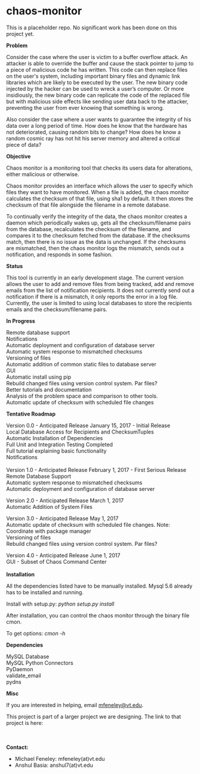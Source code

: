 # chaos-monitor
This is a placeholder repo. No significant work has been done on this project yet.

**Problem**

Consider the case where the user is victim to a buffer overflow attack. An attacker is able to override the buffer and cause the stack pointer to jump to a piece of malicious code he has written. This code can then replace files on the user's system, including important binary files and dynamic link libraries which are likely to be executed by the user. The new binary code injected by the hacker can be used to wreck a user’s computer. Or more insidiously, the new binary code can replicate the code of the replaced file but with malicious side effects like sending user data back to the attacker, preventing the user from ever knowing that something is wrong.

Also consider the case where a user wants to guarantee the integrity of his data over a long period of time. How does he know that the hardware has not deteriorated, causing random bits to change? How does he know a random cosmic ray has not hit his server memory and altered a critical piece of data?

**Objective**

Chaos monitor is a monitoring tool that checks its users data for alterations, either malicious or otherwise.

Chaos monitor provides an interface which allows the user to specify which files they want to have monitored. When a file is added, the chaos monitor calculates the checksum of that file, using sha1 by default. It then stores the checksum of that file alongside the filename in a remote database. 

To continually verify the integrity of the data, the chaos monitor creates a daemon which periodically wakes up, gets all the checksum/filename pairs from the database, recalculates the checksum of the filename, and compares it to the checksum fetched from the database. If the checksums match, then there is no issue as the data is unchanged. If the checksums are mismatched, then the chaos monitor logs the mismatch, sends out a notification, and responds in some fashion. 

**Status**

This tool is currently in an early development stage. The current version allows the user to add and remove files from being tracked, add and remove emails from the list of notification recipients. It does not currently send out a notification if there is a mismatch, it only reports the error in a log file. Currently, the user is limited to using local databases to store the recipients emails and the checksum/filename pairs. 

**In Progress**

Remote database support  
Notifications  
Automatic deployment and configuration of database server  
Automatic system response to mismatched checksums  
Versioning of files  
Automatic addition of common static files to database server  
GUI  
Automatic install using pip  
Rebuild changed files using version control system. Par files?  
Better tutorials and documentation  
Analysis of the problem space and comparison to other tools.  
Automatic update of checksum with scheduled file changes

**Tentative Roadmap**

Version 0.0 - Anticipated Release January 15, 2017 - Initial Release<br>
Local Database Access for Recipients and ChecksumTuples<br>
Automatic Installation of Dependencies<br>
Full Unit and Integration Testing Completed<br>
Full tutorial explaining basic functionality<br>
Notifications<br>
<br>
Version 1.0 - Anticipated Release February 1, 2017 - First Serious Release<br>
Remote Database Support<br>
Automatic system response to mismatched checksums<br>
Automatic deployment and configuration of database server<br>

Version 2.0 - Anticipated Release March 1, 2017<br>
Automatic Addition of System Files<br>

Version 3.0 - Anticipated Release May 1, 2017<br>
Automatic update of checksum with scheduled file changes. Note: Coordinate with package manager<br>
Versioning of files<br>
Rebuild changed files using version control system. Par files?<br>

Version 4.0 - Anticipated Release June 1, 2017<br>
GUI - Subset of Chaos Command Center<br>
<br>
**Installation**

All the dependencies listed have to be manually installed. Mysql 5.6 already has to be installed and running.

Install with setup.py:   _python setup.py install_

After installation, you can control the chaos monitor through the binary file cmon. 

To get options:   _cmon -h_ 

**Dependencies**

MySQL Database<br>
MySQL Python Connectors<br>
PyDaemon<br>
validate_email<br>
pydns<br>

**Misc**

If you are interested in helping, email mfeneley@vt.edu. 

This project is part of a larger project we are designing. The link to that project is here: 

<br>
<br>
<b>Contact:</b>
<ul>
<li>Michael Feneley: mfeneley(at)vt.edu</li>
<li>Anshul Basia: anshul7(at)vt.edu</li>
</ul>
